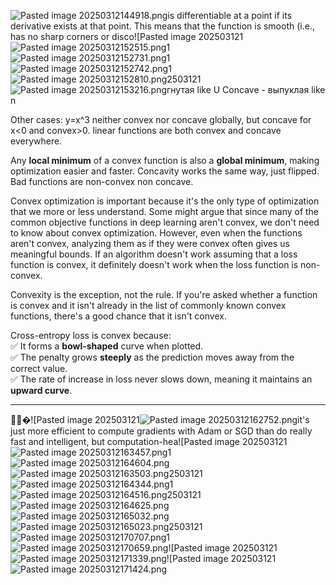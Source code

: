 ![Pasted image 20250312144918.png](attachments/Pasted%20image%2020250312144918.png)is differentiable at a point if its derivative exists at that point. This means that the function is smooth (i.e., has no sharp corners or disco![Pasted image 202503121![Pasted image 20250312152515.png](attachments/Pasted%20image%2020250312152515.png)1![Pasted image 20250312152731.png](attachments/Pasted%20image%2020250312152731.png)1![Pasted image 20250312152742.png](attachments/Pasted%20image%2020250312152742.png)1![Pasted image 20250312152810.png](attachments/Pasted%20image%2020250312152810.png)2503121![Pasted image 20250312153216.png](attachments/Pasted%20image%2020250312153216.png)гнутая like U
Concave - выпуклая like n


Other cases:
y=x^3 neither convex nor concave globally, but concave for x<0 and convex>0.
linear functions are both convex and concave everywhere.

Any **local minimum** of a convex function is also a **global minimum**, making optimization easier and faster. Concavity works the same way, just flipped. Bad functions are non-convex non concave.

Convex optimization is important because it's the only type of optimization that we more or less understand. Some might argue that since many of the common objective functions in deep learning aren't convex, we don't need to know about convex optimization. However, even when the functions aren't convex, analyzing them as if they were convex often gives us meaningful bounds. If an algorithm doesn't work assuming that a loss function is convex, it definitely doesn't work when the loss function is non-convex.

Convexity is the exception, not the rule. If you're asked whether a function is convex and it isn't already in the list of commonly known convex functions, there's a good chance that it isn't convex.

Cross-entropy loss is convex because:  
✅ It forms a **bowl-shaped** curve when plotted.  
✅ The penalty grows **steeply** as the prediction moves away from the correct value.  
✅ The rate of increase in loss never slows down, meaning it maintains an **upward curve**.

---

🚩🚩�![Pasted image 202503121![Pasted image 20250312162752.png](attachments/Pasted%20image%2020250312162752.png)it's just more efficient to compute gradients with Adam or SGD than do really fast and intelligent, but computation-hea![Pasted image 202503121![Pasted image 20250312163457.png](attachments/Pasted%20image%2020250312163457.png)1![Pasted image 20250312164604.png](attachments/Pasted%20image%2020250312164604.png)![Pasted image 20250312163503.png](attachments/Pasted%20image%2020250312163503.png)2503121![Pasted image 20250312164344.png](attachments/Pasted%20image%2020250312164344.png)1![Pasted image 20250312164516.png](attachments/Pasted%20image%2020250312164516.png)2503121![Pasted image 20250312164625.png](attachments/Pasted%20image%2020250312164625.png)![Pasted image 20250312165032.png](attachments/Pasted%20image%2020250312165032.png)![Pasted image 20250312165023.png](attachments/Pasted%20image%2020250312165023.png)2503121![Pasted image 20250312170707.png](attachments/Pasted%20image%2020250312170707.png)1![Pasted image 20250312170659.png](attachments/Pasted%20image%2020250312170659.png)![Pasted image 202503121![Pasted image 20250312171339.png](attachments/Pasted%20image%2020250312171339.png)![Pasted image 202503121![Pasted image 20250312171424.png](attachments/Pasted%20image%2020250312171424.png)